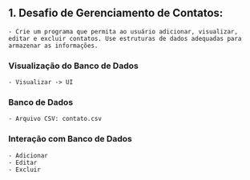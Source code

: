 ## 1. **Desafio de Gerenciamento de Contatos:**
    - Crie um programa que permita ao usuário adicionar, visualizar, 
    editar e excluir contatos. Use estruturas de dados adequadas para 
    armazenar as informações.

### Visualização do Banco de Dados
    - Visualizar -> UI

### Banco de Dados
    - Arquivo CSV: contato.csv

### Interação com Banco de Dados
    - Adicionar
    - Editar
    - Excluir